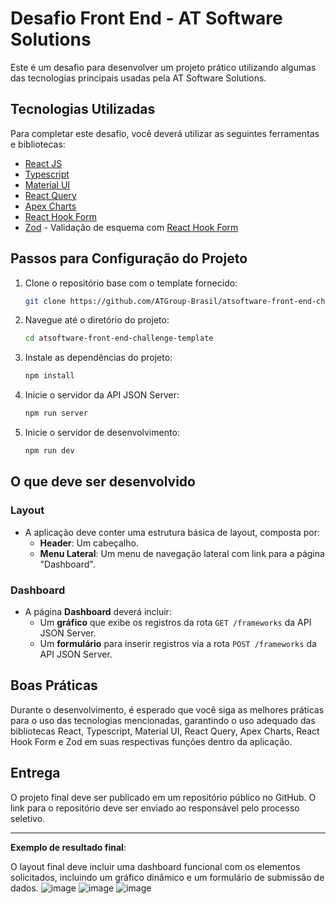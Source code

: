 # Desafio Front End - AT Software Solutions

Este é um desafio para desenvolver um projeto prático utilizando algumas das tecnologias principais usadas pela AT Software Solutions.

## Tecnologias Utilizadas

Para completar este desafio, você deverá utilizar as seguintes ferramentas e bibliotecas:

- [React JS](https://react.dev/reference/react)
- [Typescript](https://www.typescriptlang.org/)
- [Material UI](https://mui.com/material-ui/getting-started/usage/)
- [React Query](https://tanstack.com/query/v3/docs/framework/react/quick-start)
- [Apex Charts](https://apexcharts.com/react-chart-demos/)
- [React Hook Form](https://react-hook-form.com/get-started)
- [Zod](https://zod.dev/) - Validação de esquema com [React Hook Form](https://react-hook-form.com/get-started#SchemaValidation)

## Passos para Configuração do Projeto

1. Clone o repositório base com o template fornecido:

    ```bash
    git clone https://github.com/ATGroup-Brasil/atsoftware-front-end-challenge-template.git
    ```

2. Navegue até o diretório do projeto:

    ```bash
    cd atsoftware-front-end-challenge-template
    ```

3. Instale as dependências do projeto:

    ```bash
    npm install
    ```

4. Inicie o servidor da API JSON Server:

    ```bash
    npm run server
    ```

5. Inicie o servidor de desenvolvimento:

    ```bash
    npm run dev
    ```

## O que deve ser desenvolvido

### Layout

- A aplicação deve conter uma estrutura básica de layout, composta por:
  - **Header**: Um cabeçalho.
  - **Menu Lateral**: Um menu de navegação lateral com link para a página "Dashboard".

### Dashboard

- A página **Dashboard** deverá incluir:
  - Um **gráfico** que exibe os registros da rota `GET /frameworks` da API JSON Server.
  - Um **formulário** para inserir registros via a rota `POST /frameworks` da API JSON Server.

## Boas Práticas

Durante o desenvolvimento, é esperado que você siga as melhores práticas para o uso das tecnologias mencionadas, garantindo o uso adequado das bibliotecas React, Typescript, Material UI, React Query, Apex Charts, React Hook Form e Zod em suas respectivas funções dentro da aplicação.

## Entrega

O projeto final deve ser publicado em um repositório público no GitHub. O link para o repositório deve ser enviado ao responsável pelo processo seletivo.

---

**Exemplo de resultado final**:

O layout final deve incluir uma dashboard funcional com os elementos solicitados, incluindo um gráfico dinâmico e um formulário de submissão de dados.
![image](https://github.com/user-attachments/assets/b066e901-19b5-4729-898d-2a5643da6b85)
![image](https://github.com/user-attachments/assets/155205e3-ea85-4d75-84fd-01e07840191b)
![image](https://github.com/user-attachments/assets/1b83ec07-4512-4a8f-897d-7adce0df024e)



